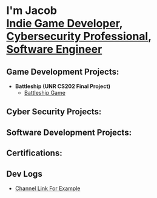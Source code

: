 <h1>I'm Jacob <br/><a href="https://www.youtube.com/playlist?list=PLozbOv7AySHSc1dIU8ZxDv2nlzVB0H2Si"> Indie Game Developer</a>, <a href="https://www.youtube.com/playlist?list=PLozbOv7AySHRTyrvRBWBBtRutugWP52VS">Cybersecurity Professional</a>, <a href="https://www.youtube.com/playlist?list=PLozbOv7AySHTDQsplgmQYJn91oe9EDcNJ">Software Engineer</a></h1>

<h2>Game Development Projects:</h2>

- <b>Battleship (UNR CS202 Final Project)</b>
  - [Battleship Game](https://github.com/JacobCampau/Battleship.git)

<h2>Cyber Security Projects:</h2>


<h2>Software Development Projects:</h2>


<h2>Certifications:</h2>


<h2>Dev Logs</h2>

- [Channel Link For Example](https://www.youtube.com/@jacobcampau)


<!--
**JacobCampau/JacobCampau** is a ✨ _special_ ✨ repository because its `README.md` (this file) appears on your GitHub profile.

Here are some ideas to get you started:

- 🔭 I’m currently working on ...
- 🌱 I’m currently learning ...
- 👯 I’m looking to collaborate on ...
- 🤔 I’m looking for help with ...
- 💬 Ask me about ...
- 📫 How to reach me: ...
- 😄 Pronouns: ...
- ⚡ Fun fact: ...
-->
